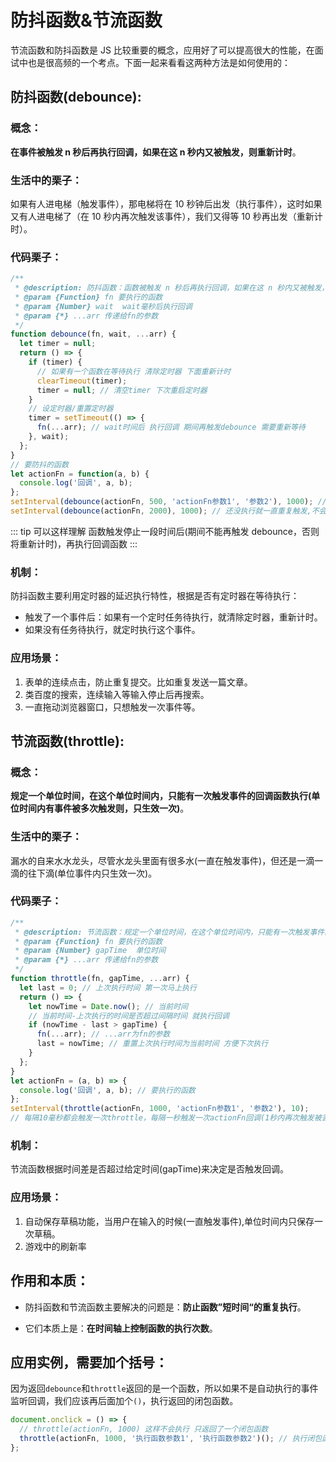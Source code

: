 <!--
 * @Author: shuyu.wu
 * @LastEditors: shuyu.wu
 * @Description:
 * @Date: 2019-01-23 20:04:27
 * @LastEditTime: 2019-02-23 18:19:45
 -->

# 防抖函数&节流函数

节流函数和防抖函数是 JS 比较重要的概念，应用好了可以提高很大的性能，在面试中也是很高频的一个考点。下面一起来看看这两种方法是如何使用的：

## 防抖函数(debounce):

### 概念：

**在事件被触发 n 秒后再执行回调，如果在这 n 秒内又被触发，则重新计时**。

### 生活中的栗子：

如果有人进电梯（触发事件），那电梯将在 10 秒钟后出发（执行事件），这时如果又有人进电梯了（在 10 秒内再次触发该事件），我们又得等 10 秒再出发（重新计时）。

### 代码栗子：

```js
/**
 * @description: 防抖函数：函数被触发 n 秒后再执行回调，如果在这 n 秒内又被触发，则重新计时
 * @param {Function} fn 要执行的函数
 * @param {Number} wait  wait毫秒后执行回调
 * @param {*} ...arr 传递给fn的参数
 */
function debounce(fn, wait, ...arr) {
  let timer = null;
  return () => {
    if (timer) {
      // 如果有一个函数在等待执行 清除定时器 下面重新计时
      clearTimeout(timer);
      timer = null; // 清空timer 下次重启定时器
    }
    // 设定时器/重置定时器
    timer = setTimeout(() => {
      fn(...arr); // wait时间后 执行回调 期间再触发debounce 需要重新等待
    }, wait);
  };
}
// 要防抖的函数
let actionFn = function(a, b) {
  console.log('回调', a, b);
};
setInterval(debounce(actionFn, 500, 'actionFn参数1', '参数2'), 1000); // 第一次在1500ms后触发，之后每1000ms触发一次
setInterval(debounce(actionFn, 2000), 1000); // 还没执行就一直重复触发,不会执行
```

::: tip 可以这样理解
函数触发停止一段时间后(期间不能再触发 debounce，否则将重新计时)，再执行回调函数
:::

### 机制：

防抖函数主要利用定时器的延迟执行特性，根据是否有定时器在等待执行：

- 触发了一个事件后：如果有一个定时任务待执行，就清除定时器，重新计时。
- 如果没有任务待执行，就定时执行这个事件。

### 应用场景：

1. 表单的连续点击，防止重复提交。比如重复发送一篇文章。
2. 类百度的搜索，连续输入等输入停止后再搜索。
3. 一直拖动浏览器窗口，只想触发一次事件等。

## 节流函数(throttle):

### 概念：

**规定一个单位时间，在这个单位时间内，只能有一次触发事件的回调函数执行(单位时间内有事件被多次触发则，只生效一次)**。

### 生活中的栗子：

漏水的自来水水龙头，尽管水龙头里面有很多水(一直在触发事件)，但还是一滴一滴的往下滴(单位事件内只生效一次)。

### 代码栗子：

```js
/**
 * @description: 节流函数：规定一个单位时间，在这个单位时间内，只能有一次触发事件的回调函数执行
 * @param {Function} fn 要执行的函数
 * @param {Number} gapTime  单位时间
 * @param {*} ...arr 传递给fn的参数
 */
function throttle(fn, gapTime, ...arr) {
  let last = 0; // 上次执行时间 第一次马上执行
  return () => {
    let nowTime = Date.now(); // 当前时间
    // 当前时间-上次执行的时间是否超过间隔时间 就执行回调
    if (nowTime - last > gapTime) {
      fn(...arr); // ...arr为fn的参数
      last = nowTime; // 重置上次执行时间为当前时间 方便下次执行
    }
  };
}
let actionFn = (a, b) => {
  console.log('回调', a, b); // 要执行的函数
};
setInterval(throttle(actionFn, 1000, 'actionFn参数1', '参数2'), 10);
// 每隔10毫秒都会触发一次throttle，每隔一秒触发一次actionFn回调(1秒内再次触发被丢弃)
```

### 机制：

节流函数根据时间差是否超过给定时间(gapTime)来决定是否触发回调。

### 应用场景：

1. 自动保存草稿功能，当用户在输入的时候(一直触发事件),单位时间内只保存一次草稿。
2. 游戏中的刷新率

## 作用和本质：

- 防抖函数和节流函数主要解决的问题是：**防止函数”短时间“的重复执行**。

- 它们本质上是：**在时间轴上控制函数的执行次数**。

## 应用实例，需要加个括号：

因为返回`debounce`和`throttle`返回的是一个函数，所以如果不是自动执行的事件监听回调，我们应该再后面加个`()`，执行返回的闭包函数。

```js
document.onclick = () => {
  // throttle(actionFn, 1000) 这样不会执行 只返回了一个闭包函数
  throttle(actionFn, 1000, '执行函数参数1', '执行函数参数2')(); // 执行闭包函数
};
```

